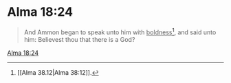 # Alma 18:24

> And Ammon began to speak unto him with <u>boldness</u>[^a], and said unto him: Believest thou that there is a God?

[Alma 18:24](https://www.churchofjesuschrist.org/study/scriptures/bofm/alma/18?lang=eng&id=p24#p24)


[^a]: [[Alma 38.12|Alma 38:12]].  
